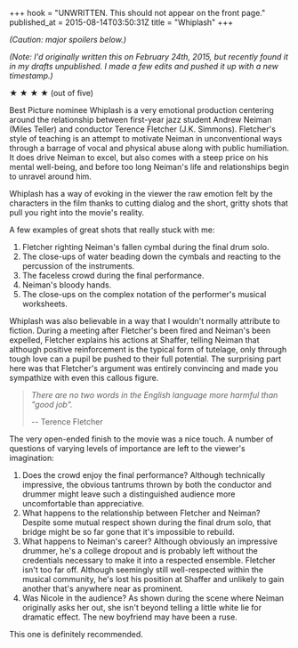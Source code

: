 +++
hook = "UNWRITTEN. This should not appear on the front page."
published_at = 2015-08-14T03:50:31Z
title = "Whiplash"
+++

_(Caution: major spoilers below.)_

_(Note: I'd originally written this on February 24th, 2015, but recently found
it in my drafts unpublished. I made a few edits and pushed it up with a new
timestamp.)_

★ ★ ★ ★ (out of five)

Best Picture nominee Whiplash is a very emotional production centering around
the relationship between first-year jazz student Andrew Neiman (Miles Teller)
and conductor Terence Fletcher (J.K. Simmons). Fletcher's style of teaching is
an attempt to motivate Neiman in unconventional ways through a barrage of vocal
and physical abuse along with public humiliation. It does drive Neiman to
excel, but also comes with a steep price on his mental well-being, and before
too long Neiman's life and relationships begin to unravel around him.

Whiplash has a way of evoking in the viewer the raw emotion felt by the
characters in the film thanks to cutting dialog and the short, gritty shots
that pull you right into the movie's reality.

A few examples of great shots that really stuck with me:

1. Fletcher righting Neiman's fallen cymbal during the final drum solo.
2. The close-ups of water beading down the cymbals and reacting to the
   percussion of the instruments.
3. The faceless crowd during the final performance.
4. Neiman's bloody hands.
5. The close-ups on the complex notation of the performer's musical worksheets.

Whiplash was also believable in a way that I wouldn't normally attribute to
fiction. During a meeting after Fletcher's been fired and Neiman's been
expelled, Fletcher explains his actions at Shaffer, telling Neiman that
although positive reinforcement is the typical form of tutelage, only through
tough love can a pupil be pushed to their full potential. The surprising part
here was that Fletcher's argument was entirely convincing and made you
sympathize with even this callous figure.

> _There are no two words in the English language more harmful than "good
> job"._
>
> -- Terence Fletcher

The very open-ended finish to the movie was a nice touch. A number of questions
of varying levels of importance are left to the viewer's imagination:

1. Does the crowd enjoy the final performance? Although technically impressive,
   the obvious tantrums thrown by both the conductor and drummer might leave
   such a distinguished audience more uncomfortable than appreciative.
2. What happens to the relationship between Fletcher and Neiman? Despite some
   mutual respect shown during the final drum solo, that bridge might be so far
   gone that it's impossible to rebuild.
3. What happens to Neiman's career? Although obviously an impressive drummer,
   he's a college dropout and is probably left without the credentials
   necessary to make it into a respected ensemble. Fletcher isn't too far off.
   Although seemingly still well-respected within the musical community, he's
   lost his position at Shaffer and unlikely to gain another that's anywhere
   near as prominent.
4. Was Nicole in the audience? As shown during the scene where Neiman
   originally asks her out, she isn't beyond telling a little white lie for
   dramatic effect. The new boyfriend may have been a ruse.

This one is definitely recommended.
